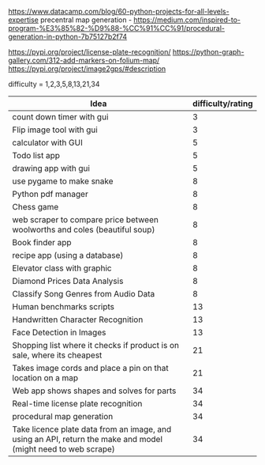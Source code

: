 https://www.datacamp.com/blog/60-python-projects-for-all-levels-expertise
precentral map generation - https://medium.com/inspired-to-program-%E3%85%82-%D9%88-%CC%91%CC%91/procedural-generation-in-python-7b75127b2f74

https://pypi.org/project/license-plate-recognition/
https://python-graph-gallery.com/312-add-markers-on-folium-map/
https://pypi.org/project/image2gps/#description

difficulty = 1,2,3,5,8,13,21,34

| Idea                                                                                                          | difficulty/rating |
| ------------------------------------------------------------------------------------------------------------- | ----------------- |
| count down timer with gui                                                                                     | 3                 |
| Flip image tool with gui                                                                                      | 3                 |
| calculator with GUI                                                                                           | 5                 |
| Todo list app                                                                                                 | 5                 |
| drawing app with gui                                                                                          | 5                 |
| use pygame to make snake                                                                                      | 8                 |
| Python pdf manager                                                                                            | 8                 |
| Chess game                                                                                                    | 8                 |
| web scraper to compare price between woolworths and coles (beautiful soup)                                    | 8                 |
| Book finder app                                                                                               | 8                 |
| recipe app (using a database)                                                                                 | 8                 |
| Elevator class with graphic                                                                                   | 8                 |
| Diamond Prices Data Analysis                                                                                  | 8                 |
| Classify Song Genres from Audio Data                                                                          | 8                 |
| Human benchmarks scripts                                                                                      | 13                |
| Handwritten Character Recognition                                                                             | 13                |
| Face Detection in Images                                                                                      | 13                |
| Shopping list where it checks if product is on sale, where its cheapest                                       | 21                |
| Takes image cords and place a pin on that location on a map                                                   | 21                |
| Web app shows shapes and solves for parts                                                                     | 34                |
| Real-time license plate recognition                                                                           | 34                |
| procedural map generation                                                                                     | 34                |
| Take licence plate data from an image, and using an API, return the make and model (might need to web scrape) | 34                |
